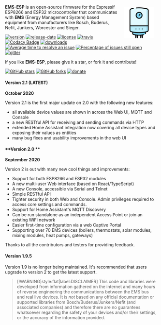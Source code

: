 <img style="margin: 10px 10px; float:right; width:20%" src="_media/logo/boiler.svg" alt="EMS-ESP Logo"></img>

**EMS-ESP** is an open-source firmware for the Espressif ESP8266 and ESP32 microcontroller that communicates with **EMS** (Energy Management System) based equipment from manufacturers like Bosch, Buderus, Nefit, Junkers, Worcester and Sieger.

[![version](https://img.shields.io/github/release/proddy/EMS-ESP.svg?label=Latest%20Release)](https://github.com/proddy/EMS-ESP/blob/master/CHANGELOG.md)
[![release-date](https://img.shields.io/github/release-date/proddy/EMS-ESP.svg?label=Released)](https://github.com/proddy/EMS-ESP/commits/master)
[![license](https://img.shields.io/github/license/proddy/EMS-ESP.svg)](LICENSE)
[![travis](https://travis-ci.com/proddy/EMS-ESP.svg?branch=dev)](https://travis-ci.com/proddy/EMS-ESP)
[![Codacy Badge](https://api.codacy.com/project/badge/Grade/b8880625bdf841d4adb2829732030887)](https://app.codacy.com/app/proddy/EMS-ESP?utm_source=github.com&utm_medium=referral&utm_content=proddy/EMS-ESP&utm_campaign=Badge_Grade_Settings)
[![downloads](https://img.shields.io/github/downloads/proddy/EMS-ESP/total.svg)](https://github.com/proddy/EMS-ESP/releases)
[![Average time to resolve an issue](http://isitmaintained.com/badge/resolution/proddy/EMS-ESP.svg)](http://isitmaintained.com/project/proddy/EMS-ESP "Average time to resolve an issue")
[![Percentage of issues still open](http://isitmaintained.com/badge/open/proddy/EMS-ESP.svg)](http://isitmaintained.com/project/proddy/EMS-ESP "Percentage of issues still open")
<br/>
[![gitter](https://img.shields.io/gitter/room/EMS-ESP/EMS-ESP.svg)](https://gitter.im/EMS-ESP/community)

If you like **EMS-ESP**, please give it a star, or fork it and contribute!

[![GitHub stars](https://img.shields.io/github/stars/proddy/EMS-ESP.svg?style=social&label=Star)](https://github.com/proddy/EMS-ESP/stargazers)
[![GitHub forks](https://img.shields.io/github/forks/proddy/EMS-ESP.svg?style=social&label=Fork)](https://github.com/proddy/EMS-ESP/network)
[![donate](https://img.shields.io/badge/donate-PayPal-blue.svg)](https://www.paypal.com/paypalme/prderbyshire/2)

<!-- tabs:start -->

#### **Version 2.1 (LATEST)**
**October 2020**

Version 2.1 is the first major update on 2.0 with the following new features:

- all available device values are shown in across the Web UI, MQTT and Console
- a new RESTful API for receiving and sending commands via HTTP
- extended Home Assistant integration now covering all device types and exposing their values as entities
- many bug fixes and usability improvements in the web UI

#### **Version 2.0 **
**September 2020**

Version 2 is out with many new cool things and improvements:

- Support for both ESP8266 and ESP32 modules
- A new multi-user Web interface (based on React/TypeScript)
- A new Console, accessible via Serial and Telnet
- Simple RESTful API
- Tighter security in both Web and Console. Admin privileges required to access core settings and commands.
- Support for Home Assistant's MQTT Discovery
- Can be run standalone as an independent Access Point or join an existing WiFi network
- Easier first-time configuration via a web Captive Portal
- Supporting over 70 EMS devices (boilers, thermostats, solar modules, mixing modules, heat pumps, gateways)

Thanks to all the contributors and testers for providing feedback.

#### **Version 1.9.5**

Version 1.9 is no longer being maintained. It's recommended that users upgrade to version 2 to get the latest support.
 
<!-- tabs:end -->

> [!WARNING|style:flat|label:DISCLAIMER]
> This code and libraries were developed from information gathered on the internet and many hours of reverse engineering the communications between the EMS bus and real live devices. It is _not_ based on any official documentation or supported libraries from Bosch/Buderus/Junkers/Nefit (and associated companies) and therefore there are no guarantees whatsoever regarding the safety of your devices and/or their settings, or the accuracy of the information provided.
